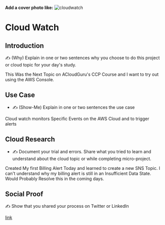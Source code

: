 <!-- This template removes the micro tutorial for a quicker post and removes images for a full template check out the 000-DAY-ARTICLE-LONG-TEMPLATE.MD-->

**Add a cover photo like:**
![cloudwatch](https://user-images.githubusercontent.com/70133819/91168462-444ef000-e708-11ea-80d7-c94ae2040d03.png)

# Cloud Watch

## Introduction

✍️ (Why) Explain in one or two sentences why you choose to do this project or cloud topic for your day's study.

This Was the Next Topic on  ACloudGuru's CCP Course and I want to try out using the AWS Console.

## Use Case

- ✍️ (Show-Me) Explain in one or two sentences the use case

Cloud watch monitors Specific  Events on the AWS Cloud and to trigger alerts


## Cloud Research

- ✍️ Document your trial and errors. Share what you tried to learn and understand about the cloud topic or while completing micro-project.

Created My first Billing Alert Today and learned to create a new SNS Topic. I can't understand why my billing alert is still in an Insufficient Data State. Would Probably Resolve this in the coming days.

## Social Proof

✍️ Show that you shared your process on Twitter or LinkedIn

[link](link)
